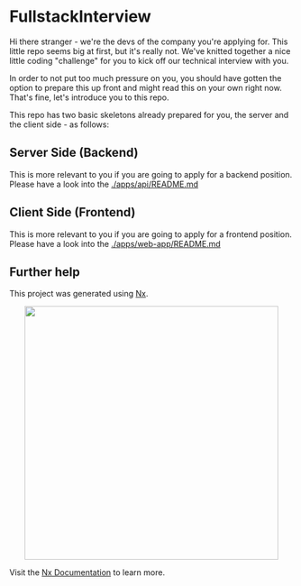 # FullstackInterview

Hi there stranger - we're the devs of the company you're applying for. This little repo seems big at first, but it's really not. We've knitted together a nice little coding "challenge" for you to kick off our technical interview with you.

In order to not put too much pressure on you, you should have gotten the option to prepare this up front and might read this on your own right now. That's fine, let's introduce you to this repo.

This repo has two basic skeletons already prepared for you, the server and the client side - as follows:

## Server Side (Backend)

This is more relevant to you if you are going to apply for a backend position. Please have a look into the [./apps/api/README.md](./apps/api/README.md)

## Client Side (Frontend)

This is more relevant to you if you are going to apply for a frontend position. Please have a look into the [./apps/web-app/README.md](./apps/web-app/README.md)

## Further help

This project was generated using [Nx](https://nx.dev).

<p style="text-align: center;"><img src="https://raw.githubusercontent.com/nrwl/nx/master/images/nx-logo.png" width="450"></p>

Visit the [Nx Documentation](https://nx.dev) to learn more.

